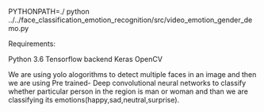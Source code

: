 PYTHONPATH=./ python ../../face_classification_emotion_recognition/src/video_emotion_gender_demo.py

Requirements:

Python 3.6
Tensorflow backend
Keras
OpenCV

We are using yolo alogorithms to detect multiple faces in an image and then we are using Pre trained- Deep convolutional neural networks to classify whether particular person in the region is man or woman and than we are classifying its emotions(happy,sad,neutral,surprise).

